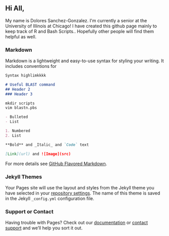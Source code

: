## Hi All,

My name is Dolores Sanchez-Gonzalez. I'm currently a senior at the University of Illinois at Chicago!
I have created this github page mainly to keep track of R and Bash Scripts.. Hopefully other people will find them helpful as well.


### Markdown

Markdown is a lightweight and easy-to-use syntax for styling your writing. It includes conventions for

```markdown
Syntax highlimkkkk

# Useful BLAST command
## Header 2
### Header 3

mkdir scripts 
vim blastn.pbs

- Bulleted
- List

1. Numbered
2. List

**Bold** and _Italic_ and `Code` text

[Link](url) and ![Image](src)
```

For more details see [GitHub Flavored Markdown](https://guides.github.com/features/mastering-markdown/).

### Jekyll Themes

Your Pages site will use the layout and styles from the Jekyll theme you have selected in your [repository settings](https://github.com/Dsanchez95/dolores.sxnchez/settings). The name of this theme is saved in the Jekyll `_config.yml` configuration file.

### Support or Contact

Having trouble with Pages? Check out our [documentation](https://help.github.com/categories/github-pages-basics/) or [contact support](https://github.com/contact) and we’ll help you sort it out.
